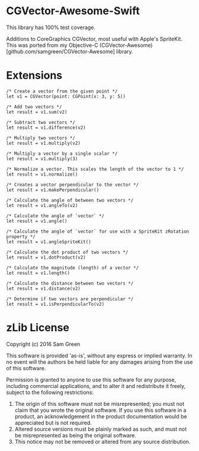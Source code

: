CGVector-Awesome-Swift
======================

This library has 100% test coverage.

Additions to CoreGraphics CGVector, most useful with Apple's SpriteKit. This was ported from my Objective-C (CGVector-Awesome)[github.com/samgreen/CGVector-Awesome] library.

# Extensions
```
/* Create a vector from the given point */
let v1 = CGVector(point: CGPoint(x: 3, y: 5))

/* Add two vectors */
let result = v1.sum(v2)

/* Subtract two vectors */
let result = v1.difference(v2)

/* Multiply two vectors */
let result = v1.multiply(v2)

/* Multiply a vector by a single scalar */
let result = v1.multiply(3)

/* Normalize a vector. This scales the length of the vector to 1 */
let result = v1.normalize()

/* Creates a vector perpendicular to the vector */
let result = v1.makePerpendicular()

/* Calculate the angle of between two vectors */
let result = v1.angleTo(v2)

/* Calculate the angle of `vector` */
let result = v1.angle()

/* Calculate the angle of `vector` for use with a SpriteKit zRotation property */
let result = v1.angleSpriteKit()

/* Calculate the dot product of two vectors */
let result = v1.dotProduct(v2)

/* Calculate the magnitude (length) of a vector */
let result = v1.length()

/* Calculate the distance between two vectors */
let result = v1.distance(v2)

/* Determine if two vectors are perpendicular */
let result = v1.isPerpendicularTo(v2)
```

# zLib License

Copyright (c) 2016 Sam Green

This software is provided 'as-is', without any express or implied
warranty. In no event will the authors be held liable for any damages
arising from the use of this software.

Permission is granted to anyone to use this software for any purpose,
including commercial applications, and to alter it and redistribute it
freely, subject to the following restrictions:

1. The origin of this software must not be misrepresented; you must not
   claim that you wrote the original software. If you use this software
   in a product, an acknowledgement in the product documentation would be
   appreciated but is not required.
2. Altered source versions must be plainly marked as such, and must not be
   misrepresented as being the original software.
3. This notice may not be removed or altered from any source distribution.
